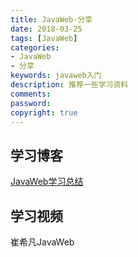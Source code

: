 ```yaml
---
title: JavaWeb-分享
date: 2018-03-25
tags: [JavaWeb]
categories:
- JavaWeb
- 分享
keywords: javaweb入门
description: 推荐一些学习资料
comments:
password:
copyright: true
---
```


## 学习博客

[JavaWeb学习总结](https://www.cnblogs.com/xdp-gacl/tag/JavaWeb%E5%AD%A6%E4%B9%A0%E6%80%BB%E7%BB%93/)

## 学习视频

崔希凡JavaWeb